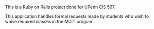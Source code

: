 This is a Ruby on Rails project done for UPenn CIS 597.

This application handles formal requests made by students who wish to waive required classes in the MCIT program.   
